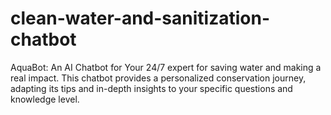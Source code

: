# clean-water-and-sanitization-chatbot
AquaBot: An AI Chatbot for  Your 24/7 expert for saving water and making a real impact. This chatbot provides a personalized conservation journey, adapting its tips and in-depth insights to your specific questions and knowledge level.
